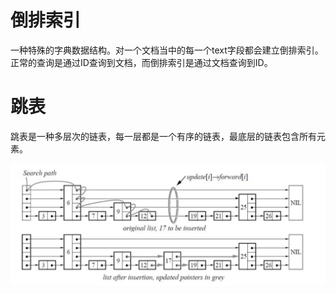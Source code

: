 # 倒排索引
一种特殊的字典数据结构。对一个文档当中的每一个text字段都会建立倒排索引。
正常的查询是通过ID查询到文档，而倒排索引是通过文档查询到ID。

# 跳表
跳表是一种多层次的链表，每一层都是一个有序的链表，最底层的链表包含所有元素。

![img.png](img.png)


